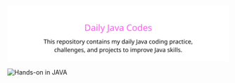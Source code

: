 ![Daily Java Codes](Others/banner.svg)

![Hands-on in JAVA](<img src="https://raw.githubusercontent.com/elciidsouza/elciidsouza/main/coding.gif" height="300" />)

